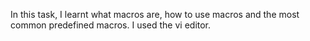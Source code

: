 In this task, I learnt what macros are, how to use macros and the most common predefined macros.
I used the vi editor.
